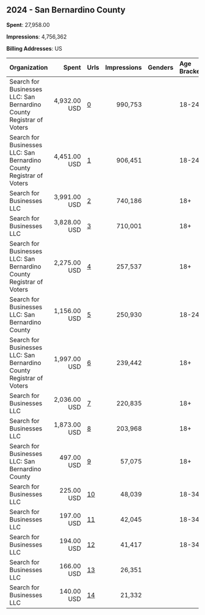 ## 2024 - San Bernardino County 
**Spent**: 27,958.00

**Impressions**: 4,756,362

**Billing Addresses**: US

|Organization|Spent|Urls|Impressions|Genders|Age Brackets|Country Codes|
|:---|---:|:---|---:|:---|:---|:---|
|Search for Businesses  LLC: San Bernardino County Registrar of Voters|4,932.00 USD|[0](https://www.snap.com/political-ads/asset/64fab6013dcb3461472bbdcec9746885dd4456e354c9385344b0ec1b4ccce78b?mediaType=jpg)|990,753||18-24|united states|
|Search for Businesses  LLC: San Bernardino County Registrar of Voters|4,451.00 USD|[1](https://www.snap.com/political-ads/asset/3471c4dbb09dabc818912083991303f0a365560cff2b6228bf4dc5d205098c4a?mediaType=mp4)|906,451||18-24|united states|
|Search for Businesses  LLC|3,991.00 USD|[2](https://www.snap.com/political-ads/asset/38df6e353f2608cb5191598031a499ae15ec6b3e7e7e39dc2a37f383a256ffd2?mediaType=mp4)|740,186||18+|united states|
|Search for Businesses  LLC|3,828.00 USD|[3](https://www.snap.com/political-ads/asset/51983f262601e214c62bff0a17e8a8f6bcc87c0776ab5979a3a5aa122bce7443?mediaType=mp4)|710,001||18+|united states|
|Search for Businesses  LLC: San Bernardino County Registrar of Voters|2,275.00 USD|[4](https://www.snap.com/political-ads/asset/d59d1f098fef92405d89808093ceee69e77be0499d23fec4b27be3c3846b7ab1?mediaType=jpg)|257,537||18+|united states|
|Search for Businesses  LLC: San Bernardino County|1,156.00 USD|[5](https://www.snap.com/political-ads/asset/d773e20e220412532119b58a2ba51302b75f4db35a4d0c35648968e874dc4493?mediaType=jpg)|250,930||18-24|united states|
|Search for Businesses  LLC: San Bernardino County Registrar of Voters|1,997.00 USD|[6](https://www.snap.com/political-ads/asset/66d007c11e1797bc89499e45036a48963f98e6ac6944fc662c49538f0aaf9df3?mediaType=mp4)|239,442||18+|united states|
|Search for Businesses  LLC|2,036.00 USD|[7](https://www.snap.com/political-ads/asset/7b32e0b1179f8e0e8eb9150bdcfffcb371a4c2405b969a791fd4c5f652bb50ea?mediaType=mp4)|220,835||18+|united states|
|Search for Businesses  LLC|1,873.00 USD|[8](https://www.snap.com/political-ads/asset/f3d6c40937b5fffb4ab38a08c06d289e6c71eda8ec1cf80ff42511bec5137ae3?mediaType=mp4)|203,968||18+|united states|
|Search for Businesses  LLC: San Bernardino County|497.00 USD|[9](https://www.snap.com/political-ads/asset/3fb6d5a281a3d97738b1fa078094ccf09b501c5af77616d9883a6456b6e38208?mediaType=jpg)|57,075||18+|united states|
|Search for Businesses  LLC|225.00 USD|[10](https://www.snap.com/political-ads/asset/a8d1088d5b17ced9acf58a6650f1bea4fedfc4414e3b3928fc92fee4c0e10e31?mediaType=mp4)|48,039||18-34|united states|
|Search for Businesses  LLC|197.00 USD|[11](https://www.snap.com/political-ads/asset/8ea8d9cc2a1dd0693fb510591b5a57ad6afbe8ffd91eabe32de31c41ee6946ea?mediaType=jpg)|42,045||18-34|united states|
|Search for Businesses  LLC|194.00 USD|[12](https://www.snap.com/political-ads/asset/943fad2c88f0e46ae93f3180fee8b9bbe2fd6eea959bb6317a463e849dd502e3?mediaType=jpg)|41,417||18-34|united states|
|Search for Businesses  LLC|166.00 USD|[13](https://www.snap.com/political-ads/asset/b381dae7610250b36d755f7e431e34dfd55791daf549144cc12a33aea28a417d?mediaType=mp4)|26,351|||united states|
|Search for Businesses  LLC|140.00 USD|[14](https://www.snap.com/political-ads/asset/8887276f97a03cd1554fe5b67338481b88d4e78e8999c9d0b62a87f3a5f953d4?mediaType=jpg)|21,332|||united states|
